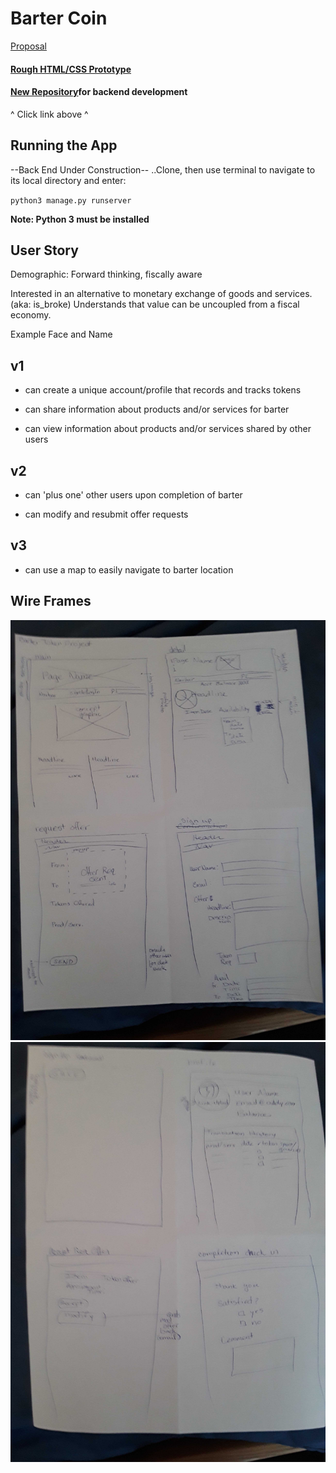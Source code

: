 # Barter Coin

[Proposal](proposal.md)

#### [Rough HTML/CSS Prototype](https://mackroe.github.io/Barter-Coin/)

#### [New Repository](https://github.com/MackRoe/TradeIt)for backend development

^ Click link above ^


## Running the App
--Back End Under Construction--
..Clone, then use terminal to navigate to its local directory and enter:

`python3 manage.py runserver`

__Note: Python 3 must be installed__

## User Story

Demographic: Forward thinking, fiscally aware

Interested in an alternative to monetary exchange of goods and services. (aka: is_broke) Understands that value can be uncoupled from a fiscal economy.

Example Face and Name

## v1
- can create a unique account/profile that records and tracks tokens

- can share information about products and/or services for barter

- can view information about products and/or services shared by other users

## v2

- can 'plus one' other users upon completion of barter

- can modify and resubmit offer requests

## v3

- can use a map to easily navigate to barter location

## Wire Frames
![Wire Frame 1](https://github.com/MackRoe/Barter-Coin/blob/master/BC-WireFrame1.jpg)
![Wire Frame 2](https://github.com/MackRoe/Barter-Coin/blob/master/BC-WireFrame2.jpg)
